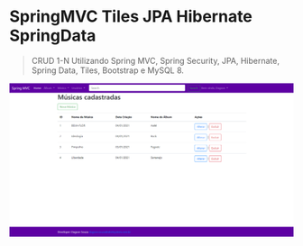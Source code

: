 # SpringMVC Tiles JPA Hibernate SpringData
 
> CRUD 1-N Utilizando Spring MVC, Spring Security, JPA, Hibernate, Spring Data, Tiles, Bootstrap e MySQL 8.

<img src="A4SolutionsSpringMVC/WebContent/WEB-INF/resources/imgs/screen.png">
